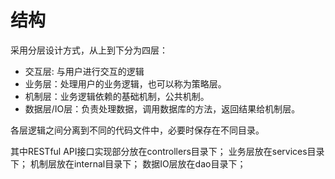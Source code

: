 # 结构

采用分层设计方式，从上到下分为四层：

- 交互层: 与用户进行交互的逻辑
- 业务层：处理用户的业务逻辑，也可以称为策略层。
- 机制层：业务逻辑依赖的基础机制，公共机制。
- 数据层/IO层：负责处理数据，调用数据库的方法，返回结果给机制层。

各层逻辑之间分离到不同的代码文件中，必要时保存在不同目录。

其中RESTful API接口实现部分放在controllers目录下；
业务层放在services目录下；
机制层放在internal目录下；
数据IO层放在dao目录下；
